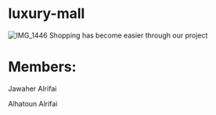 # luxury-mall
![IMG_1446](https://github.com/jawaher1109/luxury-mall/assets/153101843/410661ce-d472-4d4c-aa0f-60aa3f93b197)
Shopping has become easier through our project
# Members:
Jawaher Alrifai

Alhatoun Alrifai
